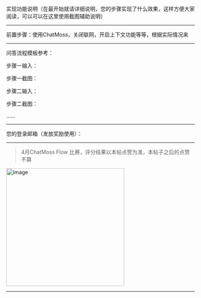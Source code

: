实现功能说明（在最开始就请详细说明，您的步骤实现了什么效果，这样方便大家阅读，可以可以在这里使用截图辅助说明）

---

前置步骤：使用ChatMoss，关闭联网，开启上下文功能等等，根据实际情况来

---

问答流程模板参考：

步骤一输入：

步骤一截图：

步骤二输入：

步骤二截图：

......

---

您的登录邮箱（发放奖励使用）：

---

> 4月ChatMoss Flow 比赛，评分结果以本帖点赞为准，本帖子之后的点赞不算

<img width="315" alt="image" src="https://user-images.githubusercontent.com/31264015/232193420-6ce837ae-e4fe-4abc-b476-a677c28b70b1.png">

---
